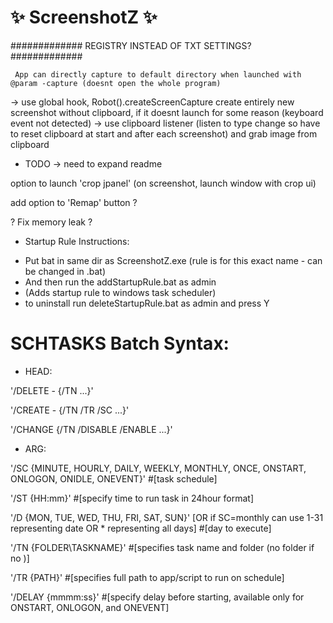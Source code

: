 #            :sparkles: ScreenshotZ :sparkles:

############# REGISTRY INSTEAD OF TXT SETTINGS? #############


     App can directly capture to default directory when launched with @param -capture (doesnt open the whole program)


->      use global hook, Robot().createScreenCapture create entirely new screenshot without clipboard, if it doesnt launch for some reason (keyboard event not detected)
->      use clipboard listener (listen to type change so have to reset clipboard at start and after each screenshot) and grab image from clipboard

* TODO -> need to expand readme

option to launch 'crop jpanel' (on screenshot, launch window with crop ui)

add option to 'Remap' button ?

? Fix memory leak ?



- Startup Rule Instructions:
*	Put bat in same dir as ScreenshotZ.exe (rule is for this exact name - can be changed in .bat)
*	And then run the addStartupRule.bat as admin
*	(Adds startup rule to windows task scheduler)
*	to uninstall run deleteStartupRule.bat as admin and press Y



# SCHTASKS Batch Syntax:
* HEAD:

'/DELETE - {/TN ...}'

'/CREATE - {/TN /TR /SC ...}'

'/CHANGE {/TN /DISABLE /ENABLE ...}'

* ARG:

'/SC {MINUTE, HOURLY, DAILY, WEEKLY, MONTHLY, ONCE, ONSTART, ONLOGON, ONIDLE, ONEVENT}' #[task schedule]

'/ST {HH:mm}' #[specify time to run task in 24hour format]

'/D {MON, TUE, WED, THU, FRI, SAT, SUN}' [OR if SC=monthly can use 1-31 representing date OR * representing all days] #[day to execute]

'/TN {FOLDER\TASKNAME}' #[specifies task name and folder (no folder if no \)]

'/TR {PATH}' #[specifies full path to app/script to run on schedule]

'/DELAY {mmmm:ss}' #[specify delay before starting, available only for ONSTART, ONLOGON, and ONEVENT]
